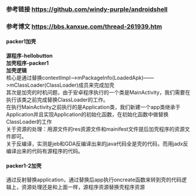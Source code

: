 ### 参考链接 https://github.com/windy-purple/androidshell  
### 参考博文 https://bbs.kanxue.com/thread-261939.htm  
#### packer1加壳
**源程序-hellobutton**  
**加壳程序-packer1**  
**加壳逻辑**  
核心是通过替换contextImpl——>mPackageInfo(LoadedApk)——>mClassLoader(ClassLoader)成员来完成加壳  
其次是加壳的时机问题，由于安卓程序执行的一个类是MainActivity，我们需要在执行该类之前完成替换ClassLoader的工作。  
在执行MainActivity之前执行的是Application类，我们新建一个app类继承于Application并且实现Application的初始化函数，在初始化函数中做替换ClassLoader的工作  
关于资源的处理：用源文件的res资源文件和mainifest文件提后加壳程序的资源文件即可。  
关于反编译，实测是jeb和GDA反编译出来的java代码全是壳的代码，而用jadx反编译出来的代码有源程序的代码。    
#### packer1-2加壳  
通过反射替换application，通过替换后app执行oncreate函数来转到壳的代码逻辑上，资源处理还是和上面一样，源程序资源替换壳程序资源  
